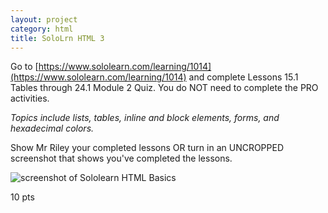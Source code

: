 ```yaml
---
layout: project
category: html
title: SoloLrn HTML 3
---
```


Go to [https://www.sololearn.com/learning/1014](https://www.sololearn.com/learning/1014) and complete Lessons 15.1 Tables through 24.1 Module 2 Quiz. You do NOT need to complete the PRO activities.

 *Topics include lists, tables, inline and block elements, forms, and hexadecimal colors.*

Show Mr Riley your completed lessons OR turn in an UNCROPPED screenshot that shows you've completed the lessons.

![screenshot of Sololearn HTML Basics](/gdad/html/sololearnHtmlScreenshot.png)

10 pts
